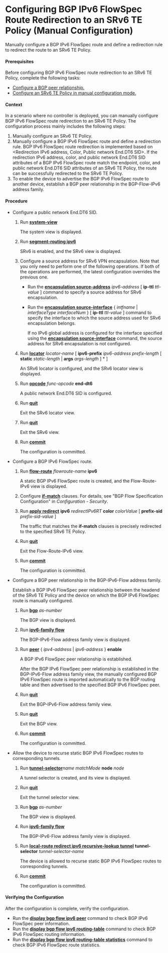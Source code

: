 Configuring BGP IPv6 FlowSpec Route Redirection to an SRv6 TE Policy (Manual Configuration)
===========================================================================================

Manually configure a BGP IPv6 FlowSpec route and define a redirection rule to redirect the route to an SRv6 TE Policy.

#### Prerequisites

Before configuring BGP IPv6 FlowSpec route redirection to an SRv6 TE Policy, complete the following tasks:

* [Configure a BGP peer relationship.](dc_vrp_bgp_cfg_3006.html)
* [Configure an SRv6 TE Policy in manual configuration mode.](dc_vrp_srv6_cfg_all_0110.html)

#### Context

In a scenario where no controller is deployed, you can manually configure BGP IPv6 FlowSpec route redirection to an SRv6 TE Policy. The configuration process mainly includes the following steps:

1. Manually configure an SRv6 TE Policy.
2. Manually configure a BGP IPv6 FlowSpec route and define a redirection rule. BGP IPv6 FlowSpec route redirection is implemented based on <Redirection IPv6 address, Color, Public network End.DT6 SID>. If the redirection IPv6 address, color, and public network End.DT6 SID attributes of a BGP IPv6 FlowSpec route match the endpoint, color, and public network End.DT6 SID attributes of an SRv6 TE Policy, the route can be successfully redirected to the SRv6 TE Policy.
3. To enable the device to advertise the BGP IPv6 FlowSpec route to another device, establish a BGP peer relationship in the BGP-Flow-IPv6 address family.

#### Procedure

* Configure a public network End.DT6 SID.
  
  
  1. Run [**system-view**](cmdqueryname=system-view)
     
     The system view is displayed.
  2. Run [**segment-routing ipv6**](cmdqueryname=segment-routing+ipv6)
     
     SRv6 is enabled, and the SRv6 view is displayed.
  3. Configure a source address for SRv6 VPN encapsulation. Note that you only need to perform one of the following operations. If both of the operations are performed, the latest configuration overrides the previous one.
     + Run the [**encapsulation source-address**](cmdqueryname=encapsulation+source-address) *ipv6-address* [ **ip-ttl** *ttl-value* ] command to specify a source address for SRv6 encapsulation.
     + Run the [**encapsulation source-interface**](cmdqueryname=encapsulation+source-interface) { *intfname* | *interfaceType* *interfaceNum* } [ **ip-ttl** *ttl-value* ] command to specify the interface to which the source address used for SRv6 encapsulation belongs.
       
       If no IPv6 global address is configured for the interface specified using the [**encapsulation source-interface**](cmdqueryname=encapsulation+source-interface) command, the source address for SRv6 encapsulation is not configured.
  4. Run [**locator**](cmdqueryname=locator) *locator-name* [ **ipv6-prefix** *ipv6-address* *prefix-length* [ **static** *static-length* | **args** *args-length* ] \* ]
     
     An SRv6 locator is configured, and the SRv6 locator view is displayed.
  5. Run [**opcode**](cmdqueryname=opcode) *func-opcode* **end-dt6**
     
     A public network End.DT6 SID is configured.
  6. Run [**quit**](cmdqueryname=quit)
     
     Exit the SRv6 locator view.
  7. Run [**quit**](cmdqueryname=quit)
     
     Exit the SRv6 view.
  8. Run [**commit**](cmdqueryname=commit)
     
     The configuration is committed.
* Configure a BGP IPv6 FlowSpec route.
  1. Run [**flow-route**](cmdqueryname=flow-route) *flowroute-name* **ipv6**
     
     
     
     A static BGP IPv6 FlowSpec route is created, and the Flow-Route-IPv6 view is displayed.
  2. Configure [**if-match**](cmdqueryname=if-match) clauses. For details, see "BGP Flow Specification Configuration" in *Configuration* - *Security*.
  3. Run [**apply redirect**](cmdqueryname=apply+redirect) **ipv6** *redirectIPv6RT* **color** *colorValue* [ **prefix-sid** *prefix-sid-value* ]
     
     
     
     The traffic that matches the **if-match** clauses is precisely redirected to the specified SRv6 TE Policy.
  4. Run [**quit**](cmdqueryname=quit)
     
     
     
     Exit the Flow-Route-IPv6 view.
  5. Run [**commit**](cmdqueryname=commit)
     
     
     
     The configuration is committed.
* Configure a BGP peer relationship in the BGP-IPv6-Flow address family.
  
  
  
  Establish a BGP IPv6 FlowSpec peer relationship between the headend of the SRv6 TE Policy and the device on which the BGP IPv6 FlowSpec route is manually configured.
  
  
  
  1. Run [**bgp**](cmdqueryname=bgp) *as-number*
     
     
     
     The BGP view is displayed.
  2. Run [**ipv6-family flow**](cmdqueryname=ipv6-family+flow)
     
     
     
     The BGP-IPv6-Flow address family view is displayed.
  3. Run [**peer**](cmdqueryname=peer) { *ipv4-address* | *ipv6-address* } **enable**
     
     
     
     A BGP IPv6 FlowSpec peer relationship is established.
     
     
     
     After the BGP IPv6 FlowSpec peer relationship is established in the BGP-IPv6-Flow address family view, the manually configured BGP IPv6 FlowSpec route is imported automatically to the BGP routing table and then advertised to the specified BGP IPv6 FlowSpec peer.
  4. Run [**quit**](cmdqueryname=quit)
     
     
     
     Exit the BGP-IPv6-Flow address family view.
  5. Run [**quit**](cmdqueryname=quit)
     
     
     
     Exit the BGP view.
  6. Run [**commit**](cmdqueryname=commit)
     
     
     
     The configuration is committed.
* Allow the device to recurse static BGP IPv6 FlowSpec routes to corresponding tunnels.
  1. Run [**tunnel-selector**](cmdqueryname=tunnel-selector)*name* *matchMode* **node** *node*
     
     
     
     A tunnel selector is created, and its view is displayed.
  2. Run [**quit**](cmdqueryname=quit)
     
     
     
     Exit the tunnel selector view.
  3. Run [**bgp**](cmdqueryname=bgp) *as-number*
     
     
     
     The BGP view is displayed.
  4. Run [**ipv6-family flow**](cmdqueryname=ipv6-family+flow)
     
     
     
     The BGP-IPv6-Flow address family view is displayed.
  5. Run [**local-route redirect ipv6 recursive-lookup tunnel**](cmdqueryname=local-route+redirect+ipv6+recursive-lookup+tunnel) **tunnel-selector** *tunnel-selector-name*
     
     
     
     The device is allowed to recurse static BGP IPv6 FlowSpec routes to corresponding tunnels.
  6. Run [**commit**](cmdqueryname=commit)
     
     
     
     The configuration is committed.

#### Verifying the Configuration

After the configuration is complete, verify the configuration.

* Run the [**display bgp flow ipv6 peer**](cmdqueryname=display+bgp+flow+ipv6+peer) command to check BGP IPv6 FlowSpec peer information.
* Run the [**display bgp flow ipv6 routing-table**](cmdqueryname=display+bgp+flow+ipv6+routing-table) command to check BGP IPv6 FlowSpec routing information.
* Run the [**display bgp flow ipv6 routing-table statistics**](cmdqueryname=display+bgp+flow+ipv6+routing-table+statistics) command to check BGP IPv6 FlowSpec route statistics.